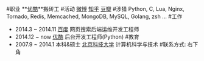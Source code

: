 #职业
**[优酷](www.youku.com)**搬砖工
#活动
[微博](http://weibo.com/xiaolee123) [知乎](http://www.zhihu.com/people/cyrusin) [豆瓣](https://www.douban.com/people/mixlee)
#涉猎
Python, C, Lua, Nginx, Tornado, Redis, Memcached, MongoDB, MySQL, Golang, zsh ...
#工作
- 2014.3 ~ 2014.11 [百度](www.baidu.com) 网页搜索后端运维开发工程师
- 2014.12 ~ now [优酷](www.youku.com) 后台开发工程师(Python)
#教育
- 2007.9 ~ 2014.1 本科&硕士 [北京科技大学](www.ustb.edu.cn) 计算机科学与技术
#联系方式:
右下角
